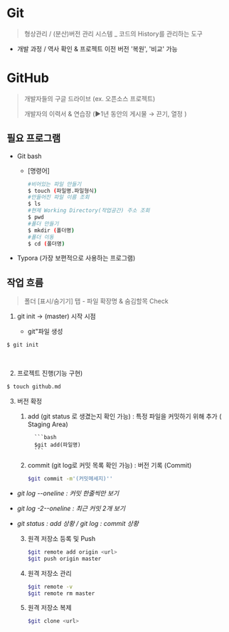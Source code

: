 # Git

> 형상관리 / (분산)버전 관리 시스템 _ 코드의 History를 관리하는 도구

- 개발 과정 / 역사 확인 & 프로젝트 이전 버전 '복원', '비교' 가능



# GitHub

> 개발자들의 구글 드라이브 (ex. 오픈소스 프로젝트)
>
> 개발자의 이력서 & 연습장 (▶1년 동안의 게시물 → 끈기, 열정 )

## 필요 프로그램

- Git bash

  - [명령어]

    ```bash
    #비어있는 파일 만들기
    $ touch (파일명.파일형식)
    #만들어진 파일 이름 조회
    $ ls
    #현제 Working Directory(작업공간) 주소 조회
    $ pwd
    #폴더 만들기
    $ mkdir (폴더명)
    #폴더 이동
    $ cd (폴더명)
    ```

- Typora (가장 보편적으로 사용하는 프로그램)

## 작업 흐름

> 폴더 [표시/숨기기] 탭 - 파일 확장명 & 숨김할목 Check

1. git init  → (master) 시작 시점 

   - git"파일 생성

 ```bash
 $ git init
 ```

​     

2. 프로젝트 진행(기능 구현)

  ```bash
  $ touch github.md
  ```
3. 버전 확정

     1. add (git status 로 생겼는지 확인 가능)
            : 특정 파일을 커밋하기 위해 추가 ( Staging Area)
        
              ```bash
              $git add(파일명)
              ```
        
     2. commit (git log로 커밋 목록 확인 가능)
            : 버전 기록 (Commit)
        
        ```bash
        $git commit -m'(커밋메세지)''
        ```

* *git log --oneline : 커밋 한줄씩만 보기*

* *git log -2--oneline : 최근 커밋 2개 보기*

* *git status : add 상황 / git log : commit 상황*

  

  3. 원격 저장소 등록 및 Push

     ```bash
     $git remote add origin <url>
     $git push origin master
     ```
     
  3. 원격 저장소 관리
     ```bash
     $git remote -v
     $git remote rm master
     ```
     
  4. 원격 저장소 복제
     ```bash
     $git clone <url>
     ```
  
  
